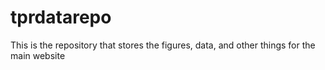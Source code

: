 # tprdatarepo
This is the repository that stores the figures, data, and other things for the main website
